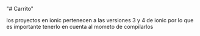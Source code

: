 "# Carrito" 


los proyectos en ionic pertenecen a las versiones 3 y 4 de ionic por lo que es importante tenerlo en cuenta al mometo de compilarlos